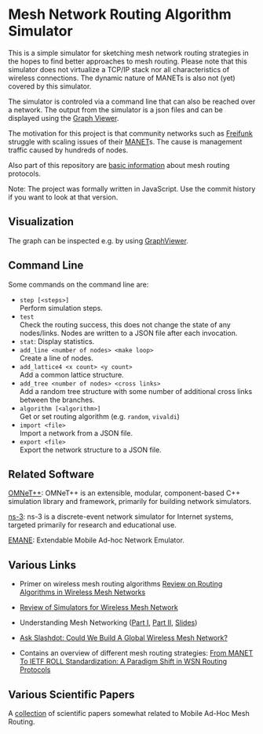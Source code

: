 # Mesh Network Routing Algorithm Simulator

This is a simple simulator for sketching mesh network routing strategies in the hopes to find better approaches to mesh routing. Please note that this simulator does not virtualize a TCP/IP stack nor all characteristics of wireless connections. The dynamic nature of MANETs is also not (yet) covered by this simulator.

The simulator is controled via a command line that can also be reached over a network. The output from the simulator is a json files and can be displayed using the [Graph Viewer](https://github.com/mwarning/GraphViewer/).

The motivation for this project is that community networks such as [Freifunk](https://freifunk.net) struggle with scaling issues of their [MANET](https://en.wikipedia.org/wiki/Mobile_ad_hoc_network)s. The cause is management traffic caused by hundreds of nodes.

Also part of this repository are [basic information](docs/about_mesh_networking.md) about mesh routing protocols.

Note: The project was formally written in JavaScript. Use the commit history if you want to look at that version.

## Visualization

The graph can be inspected e.g. by using [GraphViewer](https://github.com/mwarning/GraphViewer).

## Command Line

Some commands on the command line are:

- `step [<steps>]`  
   Perform simulation steps.
- `test`  
   Check the routing success, this does not change the state of any nodes/links. Nodes are written to a JSON file after each invocation.
- `stat`: Display statistics.
- `add_line <number of nodes> <make loop>`  
   Create a line of nodes.
- `add_lattice4 <x count> <y count>`  
   Add a common lattice structure.
- `add_tree <number of nodes> <cross links>`  
   Add a random tree structure with some number of additional cross links between the branches.
- `algorithm [<algorithm>]`  
   Get or set routing algorithm (e.g. `random`, `vivaldi`)
- `import <file>`  
   Import a network from a JSON file.
- `export <file>`  
   Export the network structure to a JSON file.

## Related Software

[OMNeT++](https://www.omnetpp.org/): OMNeT++ is an extensible, modular, component-based C++ simulation library and framework, primarily for building network simulators.

[ns-3](https://www.nsnam.org/): ns-3 is a discrete-event network simulator for Internet systems, targeted primarily for research and educational use. 

[EMANE](https://github.com/adjacentlink/emane): Extendable Mobile Ad-hoc Network Emulator.

## Various Links

- Primer on wireless mesh routing algorithms [Review on Routing Algorithms in Wireless Mesh Networks](http://www.ijcst.org/Volume3/Issue5/p15_3_5.pdf)

- [Review of Simulators for Wireless Mesh Network](http://dlibra.itl.waw.pl/dlibra-webapp/Content/1800/ISSN_1509-4553_3_2014_82.pdf)

- Understanding Mesh Networking ([Part I](https://inthemesh.com/archive/understanding-mesh-networking-part-i/), [Part II](https://inthemesh.com/archive/understanding-mesh-networking-part-ii/), [Slides](https://www.dropbox.com/s/wqksd8dmykev8x7/))

- [Ask Slashdot: Could We Build A Global Wireless Mesh Network?](https://ask.slashdot.org/story/17/04/29/2134234/ask-slashdot-could-we-build-a-global-wireless-mesh-network)

- Contains an overview of different mesh routing strategies: [From MANET To IETF ROLL Standardization: A Paradigm Shift in WSN Routing Protocols](http://www.cttc.es/publication/from-manet-to-ietf-roll-standardization-a-paradigm-shift-in-wsn-routing-protocols/)

## Various Scientific Papers

A [collection](docs/papers.md) of scientific papers somewhat related to Mobile Ad-Hoc Mesh Routing.
